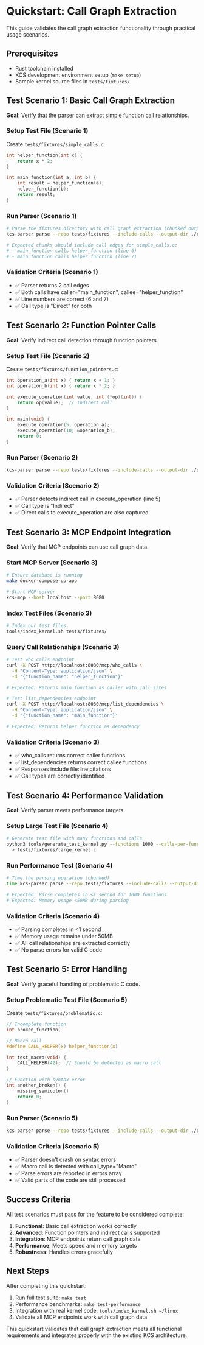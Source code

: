 # Quickstart: Call Graph Extraction

This guide validates the call graph extraction functionality through practical usage scenarios.

## Prerequisites

- Rust toolchain installed
- KCS development environment setup (`make setup`)
- Sample kernel source files in `tests/fixtures/`

## Test Scenario 1: Basic Call Graph Extraction

**Goal**: Verify that the parser can extract simple function call relationships.

### Setup Test File (Scenario 1)

Create `tests/fixtures/simple_calls.c`:

```c
int helper_function(int x) {
    return x * 2;
}

int main_function(int a, int b) {
    int result = helper_function(a);
    helper_function(b);
    return result;
}
```

### Run Parser (Scenario 1)

```bash
# Parse the fixtures directory with call graph extraction (chunked output)
kcs-parser parse --repo tests/fixtures --include-calls --output-dir ./out_simple --chunk-size 1MB

# Expected chunks should include call edges for simple_calls.c:
# - main_function calls helper_function (line 6)
# - main_function calls helper_function (line 7)
```

### Validation Criteria (Scenario 1)

- ✅ Parser returns 2 call edges
- ✅ Both calls have caller="main_function", callee="helper_function"
- ✅ Line numbers are correct (6 and 7)
- ✅ Call type is "Direct" for both

## Test Scenario 2: Function Pointer Calls

**Goal**: Verify indirect call detection through function pointers.

### Setup Test File (Scenario 2)

Create `tests/fixtures/function_pointers.c`:

```c
int operation_a(int x) { return x + 1; }
int operation_b(int x) { return x * 2; }

int execute_operation(int value, int (*op)(int)) {
    return op(value);  // Indirect call
}

int main(void) {
    execute_operation(5, operation_a);
    execute_operation(10, &operation_b);
    return 0;
}
```

### Run Parser (Scenario 2)

```bash
kcs-parser parse --repo tests/fixtures --include-calls --output-dir ./out_fp --chunk-size 1MB
```

### Validation Criteria (Scenario 2)

- ✅ Parser detects indirect call in execute_operation (line 5)
- ✅ Call type is "Indirect"
- ✅ Direct calls to execute_operation are also captured

## Test Scenario 3: MCP Endpoint Integration

**Goal**: Verify that MCP endpoints can use call graph data.

### Start MCP Server (Scenario 3)

```bash
# Ensure database is running
make docker-compose-up-app

# Start MCP server
kcs-mcp --host localhost --port 8080
```

### Index Test Files (Scenario 3)

```bash
# Index our test files
tools/index_kernel.sh tests/fixtures/
```

### Query Call Relationships (Scenario 3)

```bash
# Test who_calls endpoint
curl -X POST http://localhost:8080/mcp/who_calls \
  -H "Content-Type: application/json" \
  -d '{"function_name": "helper_function"}'

# Expected: Returns main_function as caller with call sites

# Test list_dependencies endpoint
curl -X POST http://localhost:8080/mcp/list_dependencies \
  -H "Content-Type: application/json" \
  -d '{"function_name": "main_function"}'

# Expected: Returns helper_function as dependency
```

### Validation Criteria (Scenario 3)

- ✅ who_calls returns correct caller functions
- ✅ list_dependencies returns correct callee functions
- ✅ Responses include file:line citations
- ✅ Call types are correctly identified

## Test Scenario 4: Performance Validation

**Goal**: Verify parser meets performance targets.

### Setup Large Test File (Scenario 4)

```bash
# Generate test file with many functions and calls
python3 tools/generate_test_kernel.py --functions 1000 --calls-per-function 5 \
  > tests/fixtures/large_kernel.c
```

### Run Performance Test (Scenario 4)

```bash
# Time the parsing operation (chunked)
time kcs-parser parse --repo tests/fixtures --include-calls --output-dir ./out_large --chunk-size 1MB

# Expected: Parse completes in <1 second for 1000 functions
# Expected: Memory usage <50MB during parsing
```

### Validation Criteria (Scenario 4)

- ✅ Parsing completes in <1 second
- ✅ Memory usage remains under 50MB
- ✅ All call relationships are extracted correctly
- ✅ No parse errors for valid C code

## Test Scenario 5: Error Handling

**Goal**: Verify graceful handling of problematic C code.

### Setup Problematic Test File (Scenario 5)

Create `tests/fixtures/problematic.c`:

```c
// Incomplete function
int broken_function(

// Macro call
#define CALL_HELPER(x) helper_function(x)

int test_macro(void) {
    CALL_HELPER(42);  // Should be detected as macro call
}

// Function with syntax error
int another_broken() {
    missing_semicolon()
    return 0;
}
```

### Run Parser (Scenario 5)

```bash
kcs-parser parse --repo tests/fixtures --include-calls --output-dir ./out_problem --chunk-size 1MB
```

### Validation Criteria (Scenario 5)

- ✅ Parser doesn't crash on syntax errors
- ✅ Macro call is detected with call_type="Macro"
- ✅ Parse errors are reported in errors array
- ✅ Valid parts of the code are still processed

## Success Criteria

All test scenarios must pass for the feature to be considered complete:

1. **Functional**: Basic call extraction works correctly
2. **Advanced**: Function pointers and indirect calls supported
3. **Integration**: MCP endpoints return call graph data
4. **Performance**: Meets speed and memory targets
5. **Robustness**: Handles errors gracefully

## Next Steps

After completing this quickstart:

1. Run full test suite: `make test`
2. Performance benchmarks: `make test-performance`
3. Integration with real kernel code: `tools/index_kernel.sh ~/linux`
4. Validate all MCP endpoints work with call graph data

This quickstart validates that call graph extraction meets all functional
requirements and integrates properly with the existing KCS architecture.
